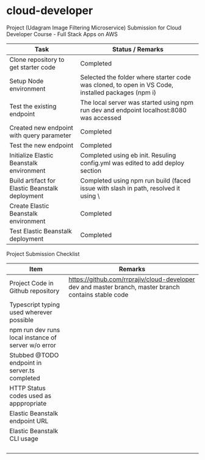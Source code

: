 # cloud-developer
Project (Udagram Image Filtering Microservice) Submission for Cloud Developer Course - Full Stack Apps on AWS

|Task                                                | Status / Remarks                                                                                  |
|----------------------------------------------------|---------------------------------------------------------------------------------------------------|
| Clone repository to get starter code               | Completed                                                                                         |
| Setup Node environment                             | Selected the folder where starter code was cloned, to open in VS Code, installed packages (npm i) |
| Test the existing endpoint                         | The local server was started using npm run dev and endpoint localhost:8080 was accessed           |
| Created new endpoint with query parameter          | Completed                                                                                         |
| Test the new endpoint                              | Completed                                                                                         |
| Initialize Elastic Beanstalk environment           | Completed using eb init. Resuling config.yml was edited to add deploy section                     |
| Build artifact for Elastic Beanstalk deployment    | Completed using npm run build (faced issue with slash in path, resolved it using \\               |
| Create Elastic Beanstalk environment               | Completed                                                                                         |
| Test Elastic Beanstalk deployment                  | Completed                                                                                         |

Project Submission Checklist

|Item                                                |Remarks                                                                                                           |
|----------------------------------------------------|------------------------------------------------------------------------------------------------------------------|
| Project Code in Github repository                  |  https://github.com/rrprajiv/cloud-developer dev and master branch, master branch contains stable code           |
| Typescript typing used wherever possible           |                                                                                                                  |
| npm run dev runs local instance of server w/o error|                                                                                                                  |
| Stubbed @TODO endpoint in server.ts completed      |                                                                                                                  |
| HTTP Status codes used as apppropriate             |                                                                                                                  |
| Elastic Beanstalk endpoint URL                     |                                                                                                                  |
| Elastic Beanstalk CLI usage                        |                                                                                                                  |
|                                                    |                                                                                                                  |
|                                                    |                                                                                                                  |
|                                                    |                                                                                                                  |
|                                                    |                                                                                                                  |



